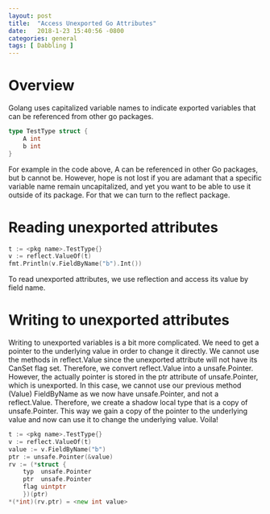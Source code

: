 ```yaml
---
layout: post
title:  "Access Unexported Go Attributes"
date:   2018-1-23 15:40:56 -0800
categories: general
tags: [ Dabbling ]
---
```


<h1>Overview</h1>

Golang uses capitalized variable names to indicate exported 
variables that can be referenced from other go packages.  

```go
type TestType struct {
	A int
	b int
}
```
For example in the code above, <span class="variable">A</span> can 
be referenced in other <span class="name">Go</span> packages, but 
<span class="variable">b</span> cannot be. However, hope is not lost 
if you are adamant that a specific variable name remain uncapitalized, 
and yet you want to be able to use it outside of its package. For that 
we can turn to the <span class="name">reflect</span> package. 

<h1>Reading unexported attributes</h1>

```go
t := <pkg name>.TestType{}
v := reflect.ValueOf(t)
fmt.Println(v.FieldByName("b").Int())
```
To read unexported attributes, we use reflection and access its value by field name. 

<h1>Writing to unexported attributes</h1>

Writing to unexported variables is a bit more complicated. 
We need to get a pointer to the underlying 
value in order to change it directly. We cannot use the methods 
in <span class="name">reflect.Value</span> 
since the unexported attribute will not have its 
<span class="name">CanSet</span> flag set. 
Therefore, we convert <span class="name">reflect.Value</span> into 
a <span class="name">unsafe.Pointer</span>. However, the actually pointer 
is stored in the <span class="variable">ptr</span> attribute of
<span class="name">unsafe.Pointer</span>, which is unexported. 
In this case, we cannot use our previous 
method <span class="name">(Value) FieldByName</span> as we now have 
<span class="name">unsafe.Pointer</span>, and not a 
<span class="name">reflect.Value</span>. Therefore,
we create a shadow local type that is a copy of 
<span class="name">unsafe.Pointer</span>. This way we 
gain a copy of the pointer to the underlying value and now can use 
it to change the underlying value.
Voila!


```go
t := <pkg name>.TestType{}
v := reflect.ValueOf(t)
value := v.FieldByName("b")
ptr := unsafe.Pointer(&value)
rv := (*struct {
	typ  unsafe.Pointer
	ptr  unsafe.Pointer
	flag uintptr
	})(ptr)
*(*int)(rv.ptr) = <new int value>
```
